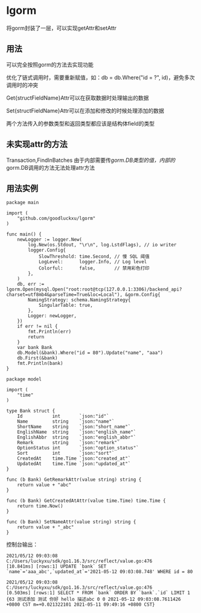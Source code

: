 # lgorm
将gorm封装了一层，可以实现getAttr和setAttr

## 用法
可以完全按照gorm的方法去实现功能

优化了链式调用时，需要重新赋值，如：db = db.Where("id = ?", id)，避免多次调用时的冲突

Get{structFieldName}Attr可以在获取数据时处理输出的数据

Set{structFieldName}Attr可以在添加和修改的时候处理添加的数据

两个方法传入的参数类型和返回类型都应该是结构体field的类型

## 未实现attr的方法
Transaction,FindInBatches 由于内部需要传*gorm.DB类型的值，内部的*gorm.DB调用的方法无法处理attr方法

## 用法实例
~~~
package main

import (
	"github.com/goodluckxu/lgorm"
)

func main() {
	newLogger := logger.New(
		log.New(os.Stdout, "\r\n", log.LstdFlags), // io writer
		logger.Config{
			SlowThreshold: time.Second, // 慢 SQL 阈值
			LogLevel:      logger.Info, // Log level
			Colorful:      false,       // 禁用彩色打印
		},
	)
	db, err := lgorm.Open(mysql.Open("root:root@tcp(127.0.0.1:3306)/backend_api?charset=utf8mb4&parseTime=True&loc=Local"), &gorm.Config{
		NamingStrategy: schema.NamingStrategy{
			SingularTable: true,
		},
		Logger: newLogger,
	})
	if err != nil {
		fmt.Println(err)
		return
	}
	var bank Bank
	db.Model(&bank).Where("id = 80").Update("name", "aaa")
	db.First(&bank)
	fmt.Println(bank)
}
~~~
~~~
package model

import (
	"time"
)

type Bank struct {
	Id           int       `json:"id"`
	Name         string    `json:"name"`
	ShortName    string    `json:"short_name"`
	EnglishName  string    `json:"english_name"`
	EnglishAbbr  string    `json:"english_abbr"`
	Remark       string    `json:"remark"`
	OptionStatus int       `json:"option_status"`
	Sort         int       `json:"sort"`
	CreatedAt    time.Time `json:"created_at"`
	UpdatedAt    time.Time `json:"updated_at"`
}

func (b Bank) GetRemarkAttr(value string) string {
	return value + "abc"
}

func (b Bank) GetCreatedAtAttr(value time.Time) time.Time {
	return time.Now()
}

func (b Bank) SetNameAttr(value string) string {
	return value + "_abc"
}
~~~
控制台输出：
~~~
2021/05/12 09:03:08 C:/Users/luckyxu/sdk/go1.16.3/src/reflect/value.go:476
[10.841ms] [rows:1] UPDATE `bank` SET `name`='aaa_abc',`updated_at`='2021-05-12 09:03:08.748' WHERE id = 80

2021/05/12 09:03:08 C:/Users/luckyxu/sdk/go1.16.3/src/reflect/value.go:476
[0.503ms] [rows:1] SELECT * FROM `bank` ORDER BY `bank`.`id` LIMIT 1
{63 测试添加 测试 你好 hello 描述abc 0 0 2021-05-12 09:03:08.7611426 +0800 CST m=+0.021322101 2021-05-11 09:49:16 +0800 CST}
~~~
